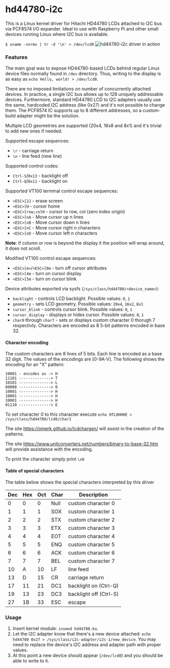 # hd44780-i2c
This is a Linux kernel driver for Hitachi HD44780 LCDs attached to I2C bus via PCF8574 I/O expander. Ideal to use with Raspberry Pi and other small devices running Linux where I2C bus is available.

`$ uname -snrmv | tr -d '\n' > /dev/lcd0`
![hd44780-i2c driver in action](http://i.imgur.com/ct9uiRb.jpg)

### Features
The main goal was to expose HD44780-based LCDs behind regular Linux device files normally found in `/dev` directory. Thus, writing to the display is as easy as `echo Hello, world! > /dev/lcd0`.

There are no imposed limitations on number of concurrently attached devices. In practice, a single I2C bus allows up to 128 uniquely addressable devices. Furthermore, standard HD44780 LCD to I2C adapters usually use the same, hardcoded I2C address (like 0x27) and it's not possible to change them. The PCF8574 IC supports up to 8 different addresses, so a custom-build adapter might be the solution.

Multiple LCD geometries are supported (20x4, 16x8 and 8x1) and it's trivial to add new ones if needed.

Supported escape sequences:
* `\r` - carriage return
* `\n` - line feed (new line)

Supported control codes:
* `Ctrl-S`/`0x13` - backlight off
* `Ctrl-Q`/`0x11` - backlight on

Supported VT100 terminal control escape sequences:
* `<ESC>[2J` - erase screen
* `<ESC>[H` - cursor home
* `<ESC>[row;colH` - cursor to row, col (zero index origin)
* `<ESC>[nA` - Move cursor up n lines
* `<ESC>[nB` - Move cursor down n lines
* `<ESC>[nC` - Move cursor right n characters
* `<ESC>[nD` - Move cursor left n characters

**Note**: if column or row is beyond the display it the position will wrap around, it does not scroll.

Modified VT100 control escape sequences:
* `<ESC>[m>`/`<ESC>[0m` - turn off cursor attributes
* `<ESC>[4m` - turn on cursor display
* `<ESC>[5m` - turn on cursor blink
    
Device attributes exported via sysfs (`/sys/class/hd44780/<device_name>`):
* `backlight` - controls LCD backlight. Possible values: `0`, `1`
* `geometry` - sets LCD geometry. Possible values: `20x4`, `16x2`, `8x1`
* `cursor_blink` - controls cursor blink. Possible values: `0`, `1`
* `cursor_display` - displays or hides cursor. Possible values: `0`, `1`
* `char0` through `char7` - sets or displays custom character 0 thorugh 7 respectivly.  Characters are encoded as 8 5-bit patterns encoded in base 32.

#### Character encoding

The custom characters are 8 lines of 5 bits.  Each line is encoded as a base 32 digit.  The values of the encodings are [0-9A-V].  The following shows the encoding for an "X" pattern:

```
10001 - encodes as -> H
11101 --------------> T
10101 --------------> L
00000 --------------> 0
10001 --------------> H
10001 --------------> H
10001 --------------> H
01110 --------------> E
```
To set character 0 to this character execute `echo HTL0HHHE > /sys/class/hd44780/lcd0/char1`

The site https://omerk.github.io/lcdchargen/ will assist in the creation of the patterns.

The site https://www.unitconverters.net/numbers/binary-to-base-32.htm will provide assistance with the encoding.

To print the character simply print `\x0`

#### Table of special characters

The table below shows the special characters interpreted by this driver

| Dec | Hex | Oct | Char | Description |
| --- | --- | --- | ---- | ----------- |
|  0  |  0  |  0  | Null | custom character 0 |
|  1  |  1  |  1  | SOX  | custom character 1 |
|  2  |  2  |  2  | STX  | custom character 2 |
|  3  |  3  |  3  | ETX  | custom character 3 |
|  4  |  4  |  4  | EOT  | custom character 4 |
|  5  |  5  |  5  | ENQ  | custom character 5 |
|  6  |  6  |  6  | ACK  | custom character 6 |
|  7  |  7  |  7  | BEL  | custom character 7 |
| 10  |  A  | 10  |  LF  | line feed          |
| 13  |  D  | 15  |  CR  | carriage return    |
| 17  | 11  | 21  | DC1  | backlight on (Ctrl-Q) |
| 19  | 13  | 23  | DC3  | backlight off (Ctrl-S) |
| 27  | 1B  | 33  | ESC  | escape             |

### Usage
1. Insert kernel module: `insmod hd44780.ko`.
2. Let the I2C adapter know that there's a new device attached: `echo hd44780 0x27 > /sys/class/i2c-adapter/i2c-1/new_device`.
You may need to replace the device's I2C address and adapter path with proper values.
3. At this point a new device should appear (`/dev/lcd0`) and you should be able to write to it.

